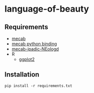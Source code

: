 # language-of-beauty

## Requirements

* [mecab](http://taku910.github.io/mecab/)
* [mecab python binding](http://taku910.github.io/mecab/bindings.html)
* [mecab-ipadic-NEologd](https://github.com/neologd/mecab-ipadic-neologd)
* R
    * [ggplot2](http://docs.ggplot2.org/current/)

## Installation

```
pip install -r requirements.txt
```
